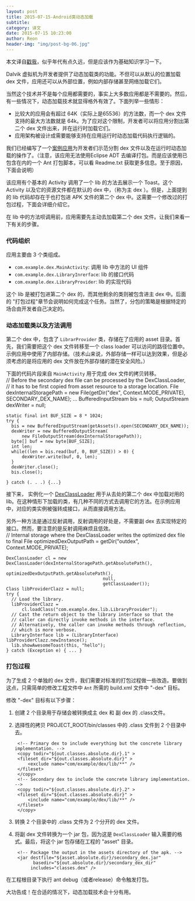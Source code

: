 ```yaml
---
layout: post  
title: 2015-07-15-Android类动态加载  
subtitle:  
category: 译文  
date: 2015-07-15 10:23:00  
author: Reon  
header-img: "img/post-bg-06.jpg"
---
```

本文译自[戳我](http://android-developers.blogspot.com/2011/07/custom-class-loading-in-dalvik.html)，似乎年代有点久远，但是应该作为基础知识学习一下。   

<!--more-->   

Dalvik 虚拟机为开发者提供了动态加载类的功能。不但可以从默认的位置加载 dex 文件，应用还可以从外部位置，例如内部存储甚至网络加载它们。   

当然这个技术并不是每个应用都需要的，事实上大多数应用都是不需要的。然后，有一些情况下，动态加载技术就显得格外有效了。下面列举一些情形：   

* 比较大的应用会有超过 64K（实际上是65536）的方法数，而一个 dex 文件支持的最大方法数就是 64k。为了应对这个限制，开发者可以将应用分割出第二个 dex 文件出来，并在运行时加载它们。   
* 应用架构被设计成需要能够支持在应用运行时动态加载代码执行逻辑的。   

我们已经编写了一个[案例应用](http://code.google.com/p/android-custom-class-loading-sample/)为开发者们示范分割 dex 文件以及在运行时动态加载的操作了。（注意，该应用无法使用Eclipse ADT 去编译打包。而是应该使用已包含在内的一个 Ant 打包脚本，可以看 Readme.txt 获取更多信息。至于原因，下面会说明）   

该应用有个基本的 Activity 调用了一个 lib 的方法去展示一个 Toast。这个 Activity 以及它的资源文件都在默认的 dex 中，（称为主 dex ）。但是，上面提到的 lib 代码却存在于也打包进 APK 文件的第二个 dex 中。这需要一个修改过的打包过程，下面会详细介绍它。   

在 lib 中的方法呗调用前，应用需要先主动去加载第二个 dex 文件。让我们来看一下有关的步骤。

### 代码组织 
  
应用主要由 3 个类组成。

* `com.example.dex.MainActivity`: 调用 lib 中方法的 UI 组件
* `com.example.dex.LibraryInrerface`: lib 的接口代码
* `com.example.dex.LibraryProvider`: lib 的实现代码

这个 lib 是被打包进第二个 dex 的，而其他剩余的类则被包含进主 dex 中。后面的 "打包过程"章节会说明如何完成这个任务。当然了，分包的策略是根据特定的场合由开发者自己决定的。   

### 动态加载类以及方法调用

第二个 dex 中，包含了 `LibrarProvider` 类，存储在了应用的 asset 目录。首先，我们需要把这个 dex 文件转移至一个 class loader 可以访问的路径位置中。示例应用中使用了内部存储。（技术山来说，外部存储一样可以达到效果，但是必须考虑的是将应用的 dex 文件放在外部存储的潜在安全风险。）   

下面的代码片段来自 `MainActivity` 用于完成 dex 文件的拷贝转移。     
	// Before the secondary dex file can be processed by the DexClassLoader,
	// it has to be first copied from asset resource to a storage location.
	File dexInternalStoragePath = new File(getDir("dex", Context.MODE_PRIVATE),
	      SECONDARY_DEX_NAME);
	...
	BufferedInputStream bis = null;
	OutputStream dexWriter = null;

	static final int BUF_SIZE = 8 * 1024;
	try {
	  bis = new BufferedInputStream(getAssets().open(SECONDARY_DEX_NAME));
	  dexWriter = new BufferedOutputStream(
	      new FileOutputStream(dexInternalStoragePath));
	  byte[] buf = new byte[BUF_SIZE];
	  int len;
	  while((len = bis.read(buf, 0, BUF_SIZE)) > 0) {
	      dexWriter.write(buf, 0, len);
	  }
	  dexWriter.close();
	  bis.close();
	  
	} catch (. . .) {...} 

接下来， 实例化一个 [DexClassLoader](http://developer.android.com/reference/dalvik/system/DexClassLoader.html) 用于从去处的第二个 dex 中加载对用的 lib。在这种情形下加载的类，有几种不同的方式去调用它的方法。在示例应用中，对应的类实例被强转成接口，从而直接调用方法。   

另外一种方法是通过反射调用，反射调用的好处是，不需要副 dex 去实现特定的接口。然而，要注意的是反射调用麻烦且低效。   
	// Internal storage where the DexClassLoader writes the optimized dex file to
	final File optimizedDexOutputPath = getDir("outdex", Context.MODE_PRIVATE);

	DexClassLoader cl = new DexClassLoader(dexInternalStoragePath.getAbsolutePath(),
	                                     optimizedDexOutputPath.getAbsolutePath(),
	                                     null,
	                                     getClassLoader());
	Class libProviderClazz = null;
	try {
	  // Load the library.
	  libProviderClazz =
	      cl.loadClass("com.example.dex.lib.LibraryProvider");
	  // Cast the return object to the library interface so that the
	  // caller can directly invoke methods in the interface.
	  // Alternatively, the caller can invoke methods through reflection,
	  // which is more verbose. 
	  LibraryInterface lib = (LibraryInterface) libProviderClazz.newInstance();
	  lib.showAwesomeToast(this, "hello");
	} catch (Exception e) { ... }

### 打包过程

为了生成 2 个单独的 dex 文件，我们需要对标准的打包过程做一些改造。要做到这点，只需简单的修改工程文件中 `Ant` 所需的 build.xml 文件中 "-dex" 目标。   

修改 "-dex" 目标有以下步骤：   

1. 创建 2 个目录用于存储会被转换成主 dex 和 副 dex 的 .class文件。
2. 选择性的拷贝 PROJECT_ROOT/bin/classes 中的 .class 文件到 2 个目录中去。   

		<!-- Primary dex to include everything but the concrete library implementation. -->
		<copy todir="${out.classes.absolute.dir}.1" >
		<fileset dir="${out.classes.absolute.dir}" >
			<exclude name="com/example/dex/lib/**" />
		</fileset>
		</copy>
		<!-- Secondary dex to include the concrete library implementation. -->
		<copy todir="${out.classes.absolute.dir}.2" >
		<fileset dir="${out.classes.absolute.dir}" >
			<include name="com/example/dex/lib/**" />
		</fileset>
		</copy>     

3. 转换 2 个目录中的 .class 文件为 2 个分开的 dex 文件。
4. 将副 dex 文件转换为一个 jar 包，因为这是 `DexClassLoader` 输入需要的格式。最后，将这个 jar 包存储在工程的 "asset" 目录。


		<!-- Package the output in the assets directory of the apk. -->
		<jar destfile="${asset.absolute.dir}/secondary_dex.jar"
			  basedir="${out.absolute.dir}/secondary_dex_dir"
		     includes="classes.dex" />

                   
在工程根目录下执行 ant debug（或者release）命令触发打包。   

大功告成！在合适的情况下，动态加载技术会十分有用。   

 